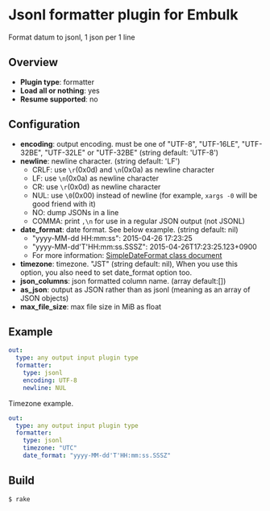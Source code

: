 # Jsonl formatter plugin for Embulk

Format datum to jsonl, 1 json per 1 line

## Overview

* **Plugin type**: formatter
* **Load all or nothing**: yes
* **Resume supported**: no

## Configuration

- **encoding**: output encoding. must be one of "UTF-8", "UTF-16LE", "UTF-32BE", "UTF-32LE" or "UTF-32BE" (string default: 'UTF-8')
- **newline**: newline character. (string default: 'LF')
    - CRLF: use `\r`(0x0d) and `\n`(0x0a) as newline character
    - LF: use `\n`(0x0a) as newline character
    - CR: use `\r`(0x0d) as newline character
    - NUL: use `\0`(0x00) instead of newline (for example, `xargs -0` will be good friend with it)
    - NO: dump JSONs in a line
    - COMMA: print `,\n` for use in a regular JSON output (not JSONL)
- **date_format**: date format. See below example. (string default: nil)
    - "yyyy-MM-dd HH:mm:ss": 2015-04-26 17:23:25
    - "yyyy-MM-dd'T'HH:mm:ss.SSSZ": 2015-04-26T17:23:25.123+0900
    - For more information: [SimpleDateFormat class document](https://docs.oracle.com/javase/8/docs/api/java/text/SimpleDateFormat.html)
- **timezone**: timezone. "JST" (string default: nil), When you use this option, you also need to set date_format option too.
- **json_columns**: json formatted column name. (array default:[])
- **as_json**: output as JSON rather than as jsonl (meaning as an array of JSON objects)
- **max_file_size**: max file size in MiB as float

## Example

```yaml
out:
  type: any output input plugin type
  formatter:
    type: jsonl
    encoding: UTF-8
    newline: NUL
```

Timezone example.

```yaml
out:
  type: any output input plugin type
  formatter:
    type: jsonl
    timezone: "UTC"
    date_format: "yyyy-MM-dd'T'HH:mm:ss.SSSZ"
```

## Build

```
$ rake
```
